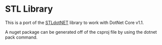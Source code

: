 # STL Library

This is a port of the [STLdotNET](https://github.com/QuantumConcepts/STLdotNET) library to work with DotNet Core v1.1.

A nuget package can be generated off of the csproj file by using the dotnet pack <csproj> command.
